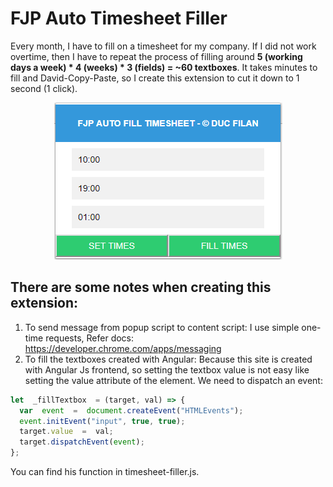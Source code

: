 
# FJP Auto Timesheet Filler

Every month, I have to fill on a timesheet for my company. If I did not work overtime, then I have to repeat the process of filling around **5 (working days a week) * 4 (weeks) * 3 (fields) = ~60 textboxes**.
It takes minutes to fill and David-Copy-Paste, so I create this extension to cut it down to 1 second (1 click).
<p align="center">
<img src="https://github.com/ducfilan/FJP-Timesheet-Filler/raw/master/Extension%20screenshot.PNG">
</p>

## There are some notes when creating this extension:

 1. To send message from popup script to content script:
 I use simple one-time requests, 
 Refer docs: https://developer.chrome.com/apps/messaging
 2. To fill the textboxes created with Angular:
 Because this site is created with Angular Js frontend, so setting the textbox value is not easy like setting the value attribute of the element. We need to dispatch an event:
```javascript
let  _fillTextbox  = (target, val) => {
  var  event  =  document.createEvent("HTMLEvents");
  event.initEvent("input", true, true);
  target.value  =  val;
  target.dispatchEvent(event);
};
```
You can find his function in timesheet-filler.js.
